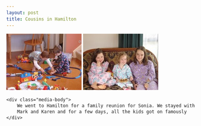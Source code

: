 ```yaml
---
layout: post
title: Cousins in Hamilton
---
```

<div class="media">
    <img src="/images/content/DSC01309.jpg" alt="photo"/>
    <img src="/images/content/DSC01305.jpg" alt="photo"/>

    <div class="media-body">
        We went to Hamilton for a family reunion for Sonia. We stayed with
        Mark and Karen and for a few days, all the kids got on famously
    </div>
</div>
